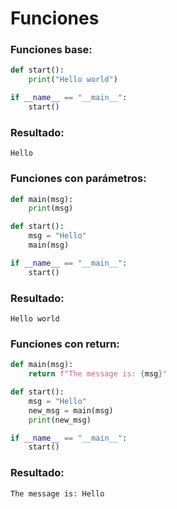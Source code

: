 # **Funciones**

### **Funciones base:**
```py
def start():
	print("Hello world")

if __name__ == "__main__":
	start()
```

### **Resultado:**
```
Hello
```

### **Funciones con parámetros:**
```py
def main(msg):
	print(msg)

def start():
	msg = "Hello"
	main(msg)

if __name__ == "__main__":
	start()
```

### **Resultado:**
```
Hello world
```

### **Funciones con return:**
```py
def main(msg):
	return f"The message is: {msg}"

def start():
	msg = "Hello"
	new_msg = main(msg)
	print(new_msg)

if __name__ == "__main__":
	start()
```

### **Resultado:**
```
The message is: Hello
```
